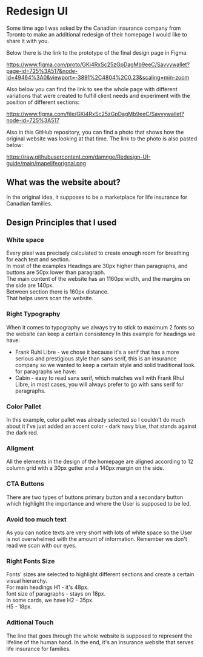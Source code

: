 # Redesign UI

Some time ago I was asked by the Canadian insurance company from Toronto to make an additional redesign of their homepage I would like to share it with you.

Below there is the link to the prototype of the final design page in Figma:

https://www.figma.com/proto/GKi4RxSc25zGpDagMb9eeC/Savvywallet?page-id=725%3A517&node-id=49464%3A0&viewport=-3891%2C4804%2C0.23&scaling=min-zoom

Also below you can find the link to see the whole page with different variations that were created to fulfill client needs and experiment with the position of different sections:

https://www.figma.com/file/GKi4RxSc25zGpDagMb9eeC/Savvywallet?node-id=725%3A517

Also in this GitHub repository, you can find a photo that shows how the original website was looking at that time. The link to the photo is also pasted below:

https://raw.githubusercontent.com/damnge/Redesign-UI-guide/main/mapelifeorignal.png

## What was the website about?

In the original idea, it supposes to be a marketplace for life insurance for Canadian families. 

## Design Principles that I used

### White space

Every pixel was precisely calculated to create enough room for breathing for each text and section.  
In most of the examples Headings are 30px higher than paragraphs, and buttons are 50px lower than paragraph.  
The main content of the website has an 1160px width, and the margins on the side are 140px.  
Between section there is 160px distance.  
That helps users scan the website.  

### Right Typography

When it comes to typography we always try to stick to maximum 2 fonts so the website can keep a certain consistency
In this example for headings we have:
* Frank Ruhl Libre - we chose it because it's a serif that has a more serious and prestigious style than sans serif, this is an insurance company so we wanted to keep a certain style and solid traditional look.
for paragraphs we have:
* Cabin - easy to read sans serif, which matches well with Frank Rhul Libre, in most cases, you will always prefer to go with sans serif for paragraphs. 

### Color Pallet

In this example, color pallet was already selected so I couldn't do much about it I've just added an accent color - dark navy blue, that stands against the dark red.

### Aligment

All the elements in the design of the homepage are aligned according to 12 column grid with a 30px gutter and a 140px margin on the side.


### CTA Buttons

There are two types of buttons primary button and a secondary button which highlight the importance and where the User is supposed to be led. 

### Avoid too much text

As you can notice texts are very short with lots of white space so the User is not overwhelmed with the amount of information.
Remember we don't read we scan with our eyes.

### Right Fonts Size

Fonts' sizes are selected to highlight different sections and create a certain visual hierarchy.  
For main headings H1 - it's 48px.   
font size of paragraphs - stays on 18px.  
In some cards, we have H2 - 35px.  
H5 - 18px. 

### Aditional Touch

The line that goes through the whole website is supposed to represent the lifeline of the human hand.
In the end, it's an insurance website that serves life insurance for families.



